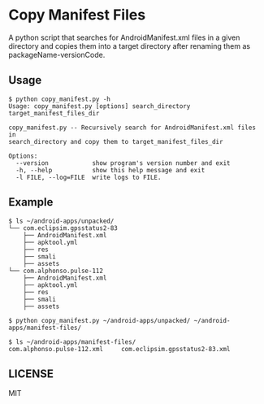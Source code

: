 # Copy Manifest Files

A python script that searches for AndroidManifest.xml files in a given directory and copies them into a target directory after renaming them as packageName-versionCode.


## Usage
```
$ python copy_manifest.py -h
Usage: copy_manifest.py [options] search_directory target_manifest_files_dir

copy_manifest.py -- Recursively search for AndroidManifest.xml files in
search_directory and copy them to target_manifest_files_dir

Options:
  --version            show program's version number and exit
  -h, --help           show this help message and exit
  -l FILE, --log=FILE  write logs to FILE.
```

## Example
```
$ ls ~/android-apps/unpacked/
└── com.eclipsim.gpsstatus2-83
    ├── AndroidManifest.xml
    ├── apktool.yml
    ├── res
    ├── smali
    ├── assets
└── com.alphonso.pulse-112
    ├── AndroidManifest.xml
    ├── apktool.yml
    ├── res
    ├── smali
    ├── assets

$ python copy_manifest.py ~/android-apps/unpacked/ ~/android-apps/manifest-files/

$ ls ~/android-apps/manifest-files/
com.alphonso.pulse-112.xml     com.eclipsim.gpsstatus2-83.xml
```

## LICENSE
MIT